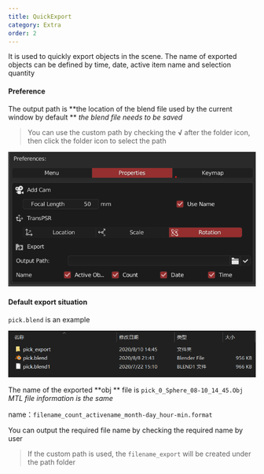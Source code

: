 ```yaml
---
title: QuickExport
category: Extra
order: 2
---
```


It is used to quickly export objects in the scene. The name of exported objects can be defined by time, date, active item name and selection quantity

#### Preference

The output path is **the location of the blend file used by the current window by default ** *the blend file needs to be saved*

> You can use the custom path by checking the **√** after the folder icon, then click the folder icon to select the path

![export3](../../uploads/export3.png)



#### Default export situation

 `pick.blend`  is an example

![export1](../../uploads/export2.png)

The name of the exported **obj ** file is `pick_0_Sphere_08-10_14_45.Obj` *MTL  file information is the same*

 name：`filename_count_activename_month-day_hour-min.format`

You can output the required file name by checking the required name by user

>  If the custom path is used, the `filename_export`  will be created under the path folder